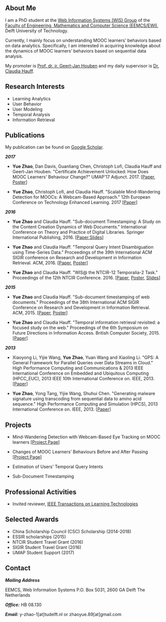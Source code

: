 ## About Me
I am a PhD student at the [Web Information Systems (WIS) Group](http://www.wis.ewi.tudelft.nl/) of the [Faculty of Engineering, Mathematics and Computer Science (EEMCS/EWI)](http://www.ewi.tudelft.nl/), Delft University of Technology. 

Currently, I mainly focus on understanding MOOC learners’ behaviors based on data analytics. Specifically, I am interested in acquiring knowledge about the dynamics of MOOC learners’ behaviors based on sequential data analysis.

My promoter is [Prof. dr. ir. Geert-Jan Houben](http://www.wis.ewi.tudelft.nl/houben/) and my daily supervisor is [Dr. Claudia Hauff](http://www.wis.ewi.tudelft.nl/hauff/).

## Research Interests

- Learning Analytics 
- User Behavior
- User Modeling
- Temporal Analysis
- Information Retrieval

## Publications

My publication can be found on [Google Scholar](https://scholar.google.nl/citations?user=e6zrlt4AAAAJ&hl=en).

***2017***

- **Yue Zhao**, Dan Davis, Guanliang Chen, Christoph Lofi, Claudia Hauff and Geert-Jan Houben. "Certificate Achievement Unlocked: How Does MOOC Learners' Behaviour Change?" UMAP'17 Adjunct. 2017. [[Paper](https://github.com/Yue-ZHAO/Yue-Zhao.github.io/blob/master/Publications/Papers/UMAP_2017_Passers.pdf), [Poster](https://github.com/Yue-ZHAO/Yue-Zhao.github.io/blob/master/Publications/Posters/UMAP_2017_Passers.pdf)]

- **Yue Zhao**, Christoph Lofi, and Claudia Hauff. "Scalable Mind-Wandering Detection for MOOCs: A Webcam-Based Approach." 12th European Conference on Technology Enhanced Learning. 2017 [[Paper](https://github.com/Yue-ZHAO/Yue-Zhao.github.io/blob/master/Publications/Papers/ECTEL_2017_mindwandering.pdf)]

***2016*** 

- **Yue Zhao** and Claudia Hauff. "Sub-document Timestamping: A Study on the Content Creation Dynamics of Web Documents." International Conference on Theory and Practice of Digital Libraries. Springer International Publishing, 2016. [[Paper](https://github.com/Yue-ZHAO/Yue-Zhao.github.io/blob/master/Publications/Papers/TPDL_2016_Timestamp.pdf),[Slides](https://github.com/Yue-ZHAO/Yue-Zhao.github.io/blob/master/Publications/Slides/TPDL_2016_Timestamp.pdf)]

- **Yue Zhao** and Claudia Hauff. "Temporal Query Intent Disambiguation using Time-Series Data." Proceedings of the 39th International ACM SIGIR conference on Research and Development in Information Retrieval. ACM, 2016. [[Paper](https://github.com/Yue-ZHAO/Yue-Zhao.github.io/blob/master/Publications/Papers/SIGIR_2016_TemporalIntention.pdf), [Poster](https://github.com/Yue-ZHAO/Yue-Zhao.github.io/blob/master/Publications/Posters/SIGIR_2016_TemporalIntention.pdf)]

- **Yue Zhao** and Claudia Hauff. "WIS@ the NTCIR-12 Temporalia-2 Task." Proceedings of the 12th NTCIR Conference. 2016. [[Paper](https://github.com/Yue-ZHAO/Yue-Zhao.github.io/blob/master/Publications/Papers/NTCIR_2016_TEMPORALIA.pdf), [Poster](https://github.com/Yue-ZHAO/Yue-Zhao.github.io/blob/master/Publications/Posters/NTCIR_2016_TEMPORALIA.pdf), [Slides](https://github.com/Yue-ZHAO/Yue-Zhao.github.io/blob/master/Publications/Slides/NTCIR_2016_TEMPORALIA.pdf)]

***2015***

- **Yue Zhao** and Claudia Hauff. "Sub-document timestamping of web documents." Proceedings of the 38th International ACM SIGIR Conference on Research and Development in Information Retrieval. ACM, 2015. [[Paper](https://github.com/Yue-ZHAO/Yue-Zhao.github.io/blob/master/Publications/Papers/SIGIR_2015_SubDoc.pdf), [Poster](https://github.com/Yue-ZHAO/Yue-Zhao.github.io/blob/master/Publications/Posters/SIGIR_2015_SubDoc.pdf)]

- **Yue Zhao** and Claudia Hauff. "Temporal information retrieval revisited: a focused study on the web." Proceedings of the 6th Symposium on Future Directions in Information Access. British Computer Society, 2015. [[Paper](https://github.com/Yue-ZHAO/Yue-Zhao.github.io/blob/master/Publications/Papers/FDIA_2015_TIR.pdf)]

***2013***

- Xiaoyong Li, Yijie Wang, **Yue Zhao**, Yuan Wang and Xiaoling Li. "GPS: A General Framework for Parallel Queries over Data Streams in Cloud." High Performance Computing and Communications & 2013 IEEE International Conference on Embedded and Ubiquitous Computing (HPCC_EUC), 2013 IEEE 10th International Conference on. IEEE, 2013. [[Paper](https://github.com/Yue-ZHAO/Yue-Zhao.github.io/blob/master/Publications/Papers/HPCC_2013.pdf)]

- **Yue Zhao**, Yong Tang, Yijie Wang, Shuhui Chen. "Generating malware signature using transcoding from sequential data to amino acid sequence." High Performance Computing and Simulation (HPCS), 2013 International Conference on. IEEE, 2013. [[Paper](https://github.com/Yue-ZHAO/Yue-Zhao.github.io/blob/master/Publications/Papers/HPCS_2013_Malware.pdf)]

## Projects

- Mind-Wandering Detection with Webcam-Based Eye Tracking on MOOC learners [[Project Page](https://yue-zhao.github.io/MWDET_Project/)]

- Changes of MOOC Learners’ Behaviours Before and After Passing [[Project Page](https://yue-zhao.github.io/umap2017/)]

- Estimation of Users' Temporal Query Intents 

- Sub-Document Timestamping


## Professional Activities

- Invited reviewer, [IEEE Transactions on Learning Technologies](https://www.computer.org/web/tlt;jsessionid=0060234d0f580a4851b548ea37d5)

## Selected Awards

- China Scholarship Council (CSC) Scholarship (2014-2018)
- ESSIR scholarships (2015)
- NTCIR Student Travel Grant (2016)
- SIGIR Student Travel Grant (2016)
- UMAP Student Support (2017)

## Contact

***Mailing Address***

EEMCS, Web Information Systems 
P.O. Box 5031, 2600 GA Delft 
The Netherlands 

***Office:*** HB 08.130 

***Email:*** y-zhao-1[at]tudelft.nl or zhaoyue.89[at]gmail.com


<!--## Welcome to GitHub Pages

You can use the [editor on GitHub](https://github.com/Yue-ZHAO/Yue-Zhao.github.io/edit/master/README.md) to maintain and preview the content for your website in Markdown files.

Whenever you commit to this repository, GitHub Pages will run [Jekyll](https://jekyllrb.com/) to rebuild the pages in your site, from the content in your Markdown files.

### Markdown

Markdown is a lightweight and easy-to-use syntax for styling your writing. It includes conventions for

```markdown
Syntax highlighted code block

# Header 1
## Header 2
### Header 3

- Bulleted
- List

1. Numbered
2. List

**Bold** and _Italic_ and `Code` text

[Link](url) and ![Image](src)
```

For more details see [GitHub Flavored Markdown](https://guides.github.com/features/mastering-markdown/).

### Jekyll Themes

Your Pages site will use the layout and styles from the Jekyll theme you have selected in your [repository settings](https://github.com/Yue-ZHAO/Yue-Zhao.github.io/settings). The name of this theme is saved in the Jekyll `_config.yml` configuration file.

### Support or Contact

Having trouble with Pages? Check out our [documentation](https://help.github.com/categories/github-pages-basics/) or [contact support](https://github.com/contact) and we’ll help you sort it out.
-->